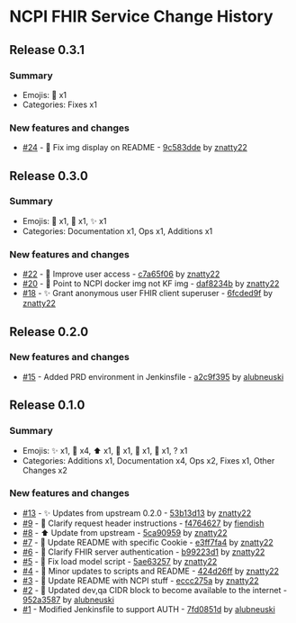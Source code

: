 # NCPI FHIR Service Change History

## Release 0.3.1

### Summary

- Emojis: 🐛 x1
- Categories: Fixes x1

### New features and changes

- [#24](https://github.com/ncpi-fhir/ncpi-api-fhir-service/pull/24) - 🐛 Fix img display on README - [9c583dde](https://github.com/ncpi-fhir/ncpi-api-fhir-service/commit/9c583dde4e3aec6ed975f784a12a63fd4ad6dd33) by [znatty22](https://github.com/znatty22)


## Release 0.3.0

### Summary

- Emojis: 📝 x1, 🐳 x1, ✨ x1
- Categories: Documentation x1, Ops x1, Additions x1

### New features and changes

- [#22](https://github.com/ncpi-fhir/ncpi-api-fhir-service/pull/22) - 📝 Improve user access - [c7a65f06](https://github.com/ncpi-fhir/ncpi-api-fhir-service/commit/c7a65f06125c703753ff9ff65840446991bfc4ab) by [znatty22](https://github.com/znatty22)
- [#20](https://github.com/ncpi-fhir/ncpi-api-fhir-service/pull/20) - 🐳 Point to NCPI docker img not KF img - [daf8234b](https://github.com/ncpi-fhir/ncpi-api-fhir-service/commit/daf8234bd267698e73b39a94dcf1d7d267b53d8e) by [znatty22](https://github.com/znatty22)
- [#18](https://github.com/ncpi-fhir/ncpi-api-fhir-service/pull/18) - ✨ Grant anonymous user FHIR client superuser - [6fcded9f](https://github.com/ncpi-fhir/ncpi-api-fhir-service/commit/6fcded9fa2d395df006606119720e2b9b3ff2633) by [znatty22](https://github.com/znatty22)


## Release 0.2.0

### New features and changes

- [#15](https://github.com/ncpi-fhir/ncpi-api-fhir-service/pull/15) -  Added PRD environment in Jenkinsfile - [a2c9f395](https://github.com/ncpi-fhir/ncpi-api-fhir-service/commit/a2c9f395a44f72ad6728794f18ceb5c627b0b872) by [alubneuski](https://github.com/alubneuski)


## Release 0.1.0

### Summary

- Emojis: ✨ x1, 📝 x4, ⬆️ x1, 🐛 x1, 🔧 x1, 👷 x1, ? x1
- Categories: Additions x1, Documentation x4, Ops x2, Fixes x1, Other Changes x2

### New features and changes

- [#13](https://github.com/ncpi-fhir/ncpi-api-fhir-service/pull/13) - ✨ Updates from upstream 0.2.0 - [53b13d13](https://github.com/ncpi-fhir/ncpi-api-fhir-service/commit/53b13d13d87608cb5aa84dcc806d6f24cec5fdd8) by [znatty22](https://github.com/znatty22)
- [#9](https://github.com/ncpi-fhir/ncpi-api-fhir-service/pull/9) - 📝 Clarify request header instructions - [f4764627](https://github.com/ncpi-fhir/ncpi-api-fhir-service/commit/f4764627e0c79ca646c28f788bda92bd1f7e2bed) by [fiendish](https://github.com/fiendish)
- [#8](https://github.com/ncpi-fhir/ncpi-api-fhir-service/pull/8) - ⬆️ Update from upstream - [5ca90959](https://github.com/ncpi-fhir/ncpi-api-fhir-service/commit/5ca90959374b4c6e261401031115c2ced3e049e9) by [znatty22](https://github.com/znatty22)
- [#7](https://github.com/ncpi-fhir/ncpi-api-fhir-service/pull/7) - 📝 Update README with specific Cookie - [e3ff7fa4](https://github.com/ncpi-fhir/ncpi-api-fhir-service/commit/e3ff7fa4ee334f2707a7a9cc458f76460f0e5bfc) by [znatty22](https://github.com/znatty22)
- [#6](https://github.com/ncpi-fhir/ncpi-api-fhir-service/pull/6) - 📝 Clarify FHIR server authentication - [b99223d1](https://github.com/ncpi-fhir/ncpi-api-fhir-service/commit/b99223d1041bc9d80a399a4c17992852436a7ab2) by [znatty22](https://github.com/znatty22)
- [#5](https://github.com/ncpi-fhir/ncpi-api-fhir-service/pull/5) - 🐛 Fix load model script - [5ae63257](https://github.com/ncpi-fhir/ncpi-api-fhir-service/commit/5ae6325708ae9a5e3c90da67b1cedd3e1218c4da) by [znatty22](https://github.com/znatty22)
- [#4](https://github.com/ncpi-fhir/ncpi-api-fhir-service/pull/4) - 🔧 Minor updates to scripts and README - [424d26ff](https://github.com/ncpi-fhir/ncpi-api-fhir-service/commit/424d26ff4670ca84b6188f5cb1b347933e0df3f6) by [znatty22](https://github.com/znatty22)
- [#3](https://github.com/ncpi-fhir/ncpi-api-fhir-service/pull/3) - 📝 Update README with NCPI stuff - [eccc275a](https://github.com/ncpi-fhir/ncpi-api-fhir-service/commit/eccc275a69be072a7410835d9da0fb25c5545614) by [znatty22](https://github.com/znatty22)
- [#2](https://github.com/ncpi-fhir/ncpi-api-fhir-service/pull/2) - 👷 Updated dev,qa CIDR block to become available to the internet - [952a3587](https://github.com/ncpi-fhir/ncpi-api-fhir-service/commit/952a3587d6426dee6163da94451a7bc985603377) by [alubneuski](https://github.com/alubneuski)
- [#1](https://github.com/ncpi-fhir/ncpi-api-fhir-service/pull/1) -  Modified Jenkinsfile to support AUTH - [7fd0851d](https://github.com/ncpi-fhir/ncpi-api-fhir-service/commit/7fd0851d22957dd017c3ae670783862c710ed1ed) by [alubneuski](https://github.com/alubneuski)